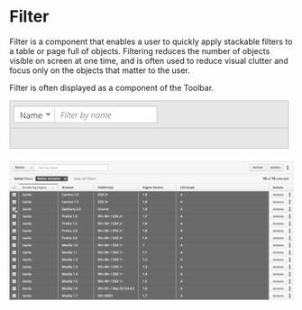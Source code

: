 # Filter

Filter is a component that enables a user to quickly apply stackable filters to a table or page full of objects. Filtering reduces the number of objects visible on screen at one time, and is often used to reduce visual clutter and focus only on the objects that matter to the user.

Filter is often displayed as a component of the Toolbar.

![Image of filter](img/filter.png)

![Image of filter](img/full_view.png)
